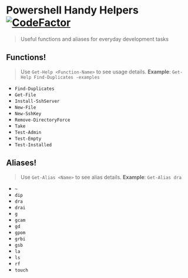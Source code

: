 Powershell Handy Helpers &nbsp; [![CodeFactor](https://www.codefactor.io/repository/github/jhwohlgemuth/pwsh-handy-helpers/badge)](https://www.codefactor.io/repository/github/jhwohlgemuth/pwsh-handy-helpers)
========================
> Useful functions and aliases for everyday development tasks

Functions!
----------
> Use `Get-Help <Function-Name>` to see usage details. **Example**: `Get-Help Find-Duplicates -examples`

- `Find-Duplicates`
- `Get-File`
- `Install-SshServer`
- `New-File`
- `New-SshKey`
- `Remove-DirectoryForce`
- `Take`
- `Test-Admin`
- `Test-Empty`
- `Test-Installed`

Aliases!
--------
> Use `Get-Alias <Name>` to see alias details. **Example**: `Get-Alias dra`

- `~`
- `dip`
- `dra`
- `drai`
- `g`
- `gcam`
- `gd`
- `gpom`
- `grbi`
- `gsb`
- `la`
- `ls`
- `rf`
- `touch`